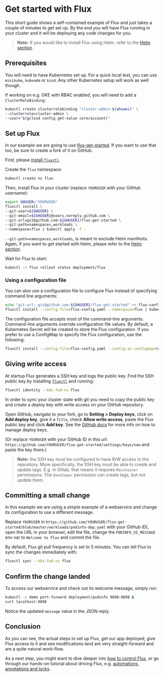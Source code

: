 # Get started with Flux

This short guide shows a self-contained example of Flux and just
takes a couple of minutes to get set up. By the end you will
have Flux running in your cluster and it will be deploying any
code changes for you.

> **Note:** If you would like to install Flux using Helm, refer to the
> [Helm section](get-started-helm.md).

## Prerequisites

You will need to have Kubernetes set up. For a quick local test,
you can use `minikube`, `kubeadm` or `kind`. Any other Kubernetes setup
will work as well though.

If working on e.g. GKE with RBAC enabled, you will need to add a `ClusterRoleBinding`:

```sh
kubectl create clusterrolebinding "cluster-admin-$(whoami)" \
--clusterrole=cluster-admin \
--user="$(gcloud config get-value core/account)"
```

## Set up Flux

In our example we are going to use
[flux-get-started](https://github.com/fluxcd/flux-get-started). If you
want to use that too, be sure to create a fork of it on GitHub.

First, please [install `fluxctl`](../references/fluxctl.md).

Create the `flux` namespace:

```sh
kubectl create ns flux
```

Then, install Flux in your cluster (replace `YOURUSER` with your GitHub username):

```sh
export GHUSER="YOURUSER"
fluxctl install \
--git-user=${GHUSER} \
--git-email=${GHUSER}@users.noreply.github.com \
--git-url=git@github.com:${GHUSER}/flux-get-started \
--git-path=namespaces,workloads \
--namespace=flux | kubectl apply -f -
```

`--git-path=namespaces,workloads`, is meant to exclude Helm
manifests. Again, if you want to get started with Helm, please refer to the
[Helm section](get-started-helm.md).

Wait for Flux to start:

```sh
kubectl -n flux rollout status deployment/flux
```

### Using a configuration file

You can also use a configuration file to configure Flux instead of
specifying command line arguments:

```sh
echo "git-url: git@github.com:${GHUSER}/flux-get-started" >> flux-config.yaml
fluxctl install --config-file=flux-config.yaml --namespace=flux | kubectl apply -f -
```

The configuration file accepts most of the command-line
arguments. Command-line arguments override configuration file
values. By default, a Kubernetes Secret will be created to store the
Flux configuration. If you prefer to use a ConfigMap to specify the
Flux configuration, use the following:

```sh
fluxctl install --config-file=flux-config.yaml --config-as-configmap=true --namespace=flux | kubectl apply -f -
```

## Giving write access

At startup Flux generates a SSH key and logs the public key. Find
the SSH public key by installing [`fluxctl`](../references/fluxctl.md) and
running:

```sh
fluxctl identity --k8s-fwd-ns flux
```

In order to sync your cluster state with git you need to copy the
public key and create a deploy key with write access on your GitHub
repository.

Open GitHub, navigate to your fork, go to **Setting > Deploy keys**,
click on **Add deploy key**, give it a `Title`, check **Allow write
access**, paste the Flux public key and click **Add key**. See the
[GitHub docs](https://developer.github.com/v3/guides/managing-deploy-keys/#deploy-keys)
for more info on how to manage deploy keys.

(Or replace `YOURUSER` with your GitHub ID in this url:
`https://github.com/YOURUSER/flux-get-started/settings/keys/new` and
paste the key there.)

> **Note:** the SSH key must be configured to have R/W access to the
> repository. More specifically, the SSH key must be able to create
> and update tags. E.g. in Gitlab, that means it requires `Maintainer`
> permissions. The `Developer` permission can create tags, but not
> update them.

## Committing a small change

In this example we are using a simple example of a webservice and
change its configuration to use a different message.

Replace `YOURUSER` in
`https://github.com/YOURUSER/flux-get-started/blob/master/workloads/podinfo-dep.yaml`
with your GitHub ID), open the URL in your browser, edit the file,
change the `PODINFO_UI_MESSAGE` env var to `Welcome to Flux` and commit the file.

By default, Flux git pull frequency is set to 5 minutes.
You can tell Flux to sync the changes immediately with:

```sh
fluxctl sync --k8s-fwd-ns flux
```

## Confirm the change landed

To access our webservice and check out its welcome message, simply
run:

```sh
kubectl -n demo port-forward deployment/podinfo 9898:9898 &
curl localhost:9898
```

Notice the updated `message` value in the JSON reply.

## Conclusion

As you can see, the actual steps to set up Flux, get our app
deployed, give Flux access to it and see modifications land are
very straight-forward and are a quite natural work-flow.

As a next step, you might want to dive deeper into [how to
control Flux](../references/fluxctl.md), or go through our
hands-on tutorial about driving Flux, e.g.
[automations, annotations and locks](driving-flux.md).
